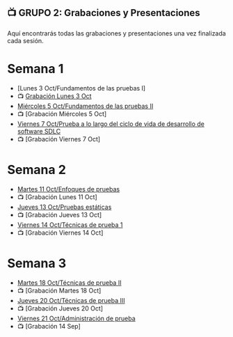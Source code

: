 ## 📺 GRUPO 2: Grabaciones y Presentaciones 
Aquí encontrarás todas las grabaciones y presentaciones una vez finalizada cada sesión.

# Semana 1
- [Lunes 3 Oct/Fundamentos de las pruebas I]
- 📺 [Grabación Lunes 3 Oct](https://drive.google.com/file/d/1V1Nn_bMjIYdxHQLRAfshcbgVA9wPUPJu/view?usp=sharing)
- [Miércoles 5 Oct/Fundamentos de las pruebas II](https://drive.google.com/file/d/11dwjqaWtZ_yhN6JODDXErrs0pMSquJxg/view?usp=sharing)
- 📺 [Grabación Miércoles 5 Oct]
- [Viernes 7 Oct/Prueba a lo largo del ciclo de vida de desarrollo de software SDLC](https://drive.google.com/file/d/1uAKLBIGNXy1b64VP1Kbqc6jGL4lbNh4r/view?usp=sharing)
- 📺 [Grabación Viernes 7 Oct]

# Semana 2
- [Martes 11 Oct/Enfoques de pruebas](https://drive.google.com/file/d/14DvY7jWUoyhRiG3d0tlmx9T6P5Eu0OYr/view?usp=sharing)
- 📺 [Grabación Lunes 11 Oct]
- [Jueves 13 Oct/Pruebas estáticas](https://drive.google.com/file/d/1XVHbbJ0KBvrFuLI_baE3NODFx7ViNKyX/view?usp=sharing)
- 📺 [Grabación Jueves 13 Oct]
- [Viernes 14 Oct/Técnicas de prueba 1](https://drive.google.com/file/d/1uSJHyquMdcEQnuw7GyjCqhA5q60rYJpS/view?usp=sharing)
- 📺 [Grabación Viernes 14 Oct]

# Semana 3
- [Martes 18 Oct/Técnicas de prueba II](https://drive.google.com/file/d/1788riVX3mHU80N5oRMfSHXJjO6kOCGYV/view?usp=sharing)
- 📺 [Grabación Martes 18 Oct]
- [Jueves 20 Oct/Técnicas de prueba III](https://drive.google.com/file/d/13gcFZ4sXaPP2A6dLTL1CJol7IAAusCpE/view?usp=sharing)
- 📺 [Grabación Jueves 20 Oct]
- [Viernes 21 Oct/Administración de prueba](https://drive.google.com/drive/u/0/folders/1HPbH0GoOPzpqiSA4T48h9XTC224L8996)
- 📺 [Grabación 14 Sep]
